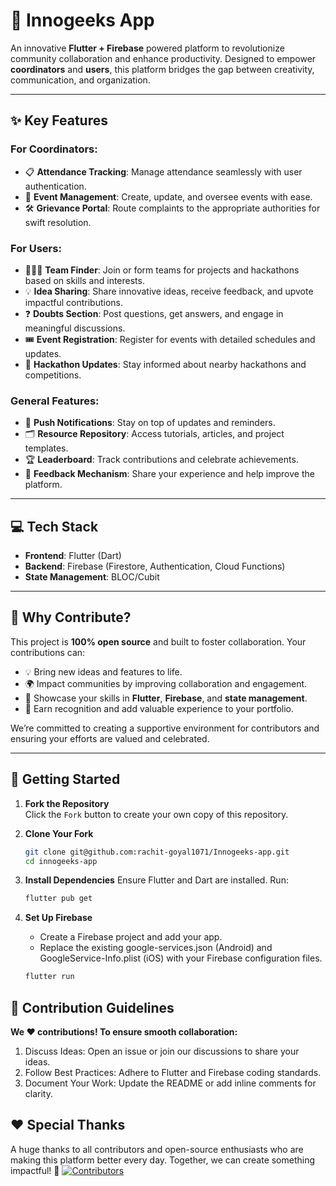 # 🌟 Innogeeks App

An innovative **Flutter + Firebase** powered platform to revolutionize community collaboration and enhance productivity. Designed to empower **coordinators** and **users**, this platform bridges the gap between creativity, communication, and organization.

---

## ✨ Key Features

### For Coordinators:
- 📋 **Attendance Tracking**: Manage attendance seamlessly with user authentication.
- 📅 **Event Management**: Create, update, and oversee events with ease.
- 🛠️ **Grievance Portal**: Route complaints to the appropriate authorities for swift resolution.

### For Users:
- 🧑‍🤝‍🧑 **Team Finder**: Join or form teams for projects and hackathons based on skills and interests.
- 💡 **Idea Sharing**: Share innovative ideas, receive feedback, and upvote impactful contributions.
- ❓ **Doubts Section**: Post questions, get answers, and engage in meaningful discussions.
- 🎟️ **Event Registration**: Register for events with detailed schedules and updates.
- 🚀 **Hackathon Updates**: Stay informed about nearby hackathons and competitions.

### General Features:
- 🔔 **Push Notifications**: Stay on top of updates and reminders.
- 🗂️ **Resource Repository**: Access tutorials, articles, and project templates.
- 🏆 **Leaderboard**: Track contributions and celebrate achievements.
- 📝 **Feedback Mechanism**: Share your experience and help improve the platform.

---

## 💻 Tech Stack

- **Frontend**: Flutter (Dart)
- **Backend**: Firebase (Firestore, Authentication, Cloud Functions)
- **State Management**: BLOC/Cubit

---

## 🌟 Why Contribute?

This project is **100% open source** and built to foster collaboration. Your contributions can:
- 💡 Bring new ideas and features to life.
- 🌍 Impact communities by improving collaboration and engagement.
- 🚀 Showcase your skills in **Flutter**, **Firebase**, and **state management**.
- 🏅 Earn recognition and add valuable experience to your portfolio.

We’re committed to creating a supportive environment for contributors and ensuring your efforts are valued and celebrated.

---

## 📜 Getting Started

1. **Fork the Repository**  
   Click the `Fork` button to create your own copy of this repository.

2. **Clone Your Fork**
   ```bash
   git clone git@github.com:rachit-goyal1071/Innogeeks-app.git
   cd innogeeks-app
   ```
3. **Install Dependencies**
   Ensure Flutter and Dart are installed. Run:
   ```bash
   flutter pub get
   ```
4. **Set Up Firebase**
   - Create a Firebase project and add your app.
   - Replace the existing google-services.json (Android) and GoogleService-Info.plist (iOS) with your Firebase configuration files.
   ```bash
   flutter run
   ```

## 🤝 Contribution Guidelines
    
   **We ❤️ contributions! To ensure smooth collaboration:**
1. Discuss Ideas: Open an issue or join our discussions to share your ideas.
2. Follow Best Practices: Adhere to Flutter and Firebase coding standards.
3. Document Your Work: Update the README or add inline comments for clarity.

## ❤️ Special Thanks
   A huge thanks to all contributors and open-source enthusiasts who are making this platform better every day. Together, we can create something impactful! 🚀
   [![Contributors](https://contrib.rocks/image?repo=rachit-goyal1071/Innogeeks-app)](https://github.com/rachit-goyal1071/Innogeeks-app/graphs/contributors)
